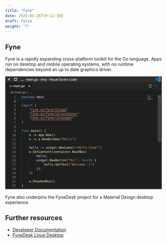 ```yaml
---
title: "Fyne"
date: 2024-03-26T19:12:30Z
draft: false
weight: "7"
---
```


## Fyne

Fyne is a rapidly expanding cross-platform toolkit for the Go language. Apps run on desktop and mobile operating systems, with no runtime dependencies beyond an up to date graphics driver.

![](fyne-code.png)

Fyne also underpins the FyneDesk project for a Material Design desktop experience.

## Further resources

* [Developer Documentation](https://docs.fyne.io)
* [FyneDesk Linux Desktop](https://fyshos.com/desktop)

